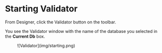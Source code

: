 # Starting Validator

From Designer, click the Validator button on the toolbar.

You see the Validator window with the name of the database you selected in the **Current Db** box. 

<figure markdown="1">
  ![Validator](img/starting.png)
</figure>